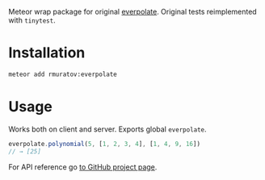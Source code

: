 Meteor wrap package for original [everpolate](https://github.com/BorisChumichev/everpolate). Original tests reimplemented with `tinytest`.

# Installation

```bash
meteor add rmuratov:everpolate
```

# Usage

Works both on client and server. Exports global `everpolate`.

```javascript
everpolate.polynomial(5, [1, 2, 3, 4], [1, 4, 9, 16])
// → [25]
```

For API reference go [to GitHub project page](http://borischumichev.github.io/everpolate/).
